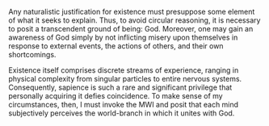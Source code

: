 Any naturalistic justification for existence must presuppose some element of what it seeks to explain. Thus, to avoid circular reasoning, it is necessary to posit a transcendent ground of being: God. Moreover, one may gain an awareness of God simply by not inflicting misery upon themselves in response to external events, the actions of others, and their own shortcomings.

Existence itself comprises discrete streams of experience, ranging in physical complexity from singular particles to entire nervous systems. Consequently, sapience is such a rare and significant privilege that personally acquiring it defies coincidence. To make sense of my circumstances, then, I must invoke the MWI and posit that each mind subjectively perceives the world-branch in which it unites with God.
